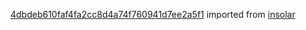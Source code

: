 [4dbdeb610faf4fa2cc8d4a74f760941d7ee2a5f1](https://github.com/insolar/insolar/commit/4dbdeb610faf4fa2cc8d4a74f760941d7ee2a5f1) imported from [insolar](https://github.com/insolar/insolar)

